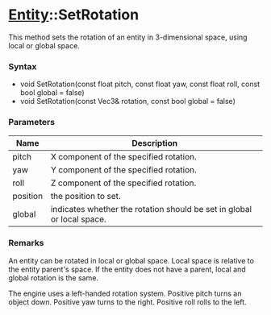 # [Entity](CPP_Entity.md)::SetRotation
This method sets the rotation of an entity in 3-dimensional space, using local or global space.

### Syntax
* void SetRotation(const float pitch, const float yaw, const float roll, const bool global = false)
* void SetRotation(const Vec3& rotation, const bool global = false)

### Parameters
| Name | Description |
| ------ | ------ |
| pitch | X component of the specified rotation. |
| yaw | Y component of the specified rotation. |
| roll | Z component of the specified rotation. |
| position | the position to set. |
| global | indicates whether the rotation should be set in global or local space. |

### Remarks
An entity can be rotated in local or global space. Local space is relative to the entity parent's space. If the entity does not have a parent, local and global rotation is the same.

The engine uses a left-handed rotation system. Positive pitch turns an object down. Positive yaw turns to the right. Positive roll rolls to the left.
